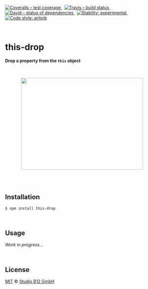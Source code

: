 [![Coveralls – test coverage
](https://img.shields.io/coveralls/studio-b12/this-drop.svg?style=flat-square)
](https://coveralls.io/r/studio-b12/this-drop)
 [![Travis – build status
](https://img.shields.io/travis/studio-b12/this-drop/master.svg?style=flat-square)
](https://travis-ci.org/studio-b12/this-drop)
 [![David – status of dependencies
](https://img.shields.io/david/studio-b12/this-drop.svg?style=flat-square)
](https://david-dm.org/studio-b12/this-drop)
 [![Stability: experimental
](https://img.shields.io/badge/stability-experimental-yellow.svg?style=flat-square)
](https://nodejs.org/api/documentation.html#documentation_stability_index)
 [![Code style: airbnb
](https://img.shields.io/badge/code%20style-airbnb-777777.svg?style=flat-square)
](https://github.com/airbnb/javascript)




<div                                                         id="/">&nbsp;</div>

this-drop
=========

**Drop a property from the `this` object**




<p align="center"><a
  title="Graphic by the great Justin Mezzell"
  href="http://justinmezzell.tumblr.com/post/89957156723"
  >
  <br/>
  <br/>
  <img
    src="Readme/….gif"
    width="400"
    height="300"
  />
  <br/>
  <br/>
</a></p>




<div                                             id="/installation">&nbsp;</div>

Installation
------------

```sh
$ npm install this-drop
```




<div                                                    id="/usage">&nbsp;</div>

Usage
-----

*Work in progress…*




<div                                                  id="/license">&nbsp;</div>

License
-------

[MIT][] © [Studio B12 GmbH][]

[MIT]:              ./License.md
[Studio B12 GmbH]:  http://studio-b12.de
